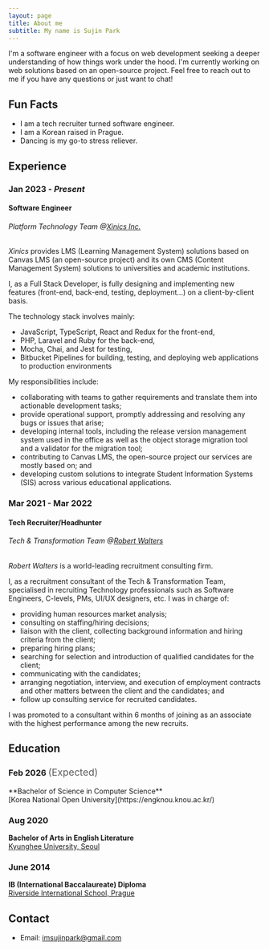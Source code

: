 ```yaml
---
layout: page
title: About me
subtitle: My name is Sujin Park
---
```


I'm a software engineer with a focus on web development seeking a deeper understanding of how things work under the hood.
I'm currently working on web solutions based on an open-source project.
Feel free to reach out to me if you have any questions or just want to chat!

## Fun Facts
- I am a tech recruiter turned software engineer.
- I am a Korean raised in Prague.
- Dancing is my go-to stress reliever.

## Experience

### Jan 2023 - *Present*
#### Software Engineer
###### Platform Technology Team @[*Xinics Inc.*](https://www.xinics.com/)

*Xinics* provides LMS (Learning Management System) solutions based on Canvas LMS (an open-source project) and its own CMS (Content Management System) solutions to universities and academic institutions.

I, as a Full Stack Developer, is fully designing and implementing new features (front-end, back-end, testing, deployment...) on a client-by-client basis.

The technology stack involves mainly:
* JavaScript, TypeScript, React and Redux for the front-end,
* PHP, Laravel and Ruby for the back-end,
* Mocha, Chai, and Jest for testing,
* Bitbucket Pipelines for building, testing, and deploying web applications to production environments

My responsibilities include:
* collaborating with teams to gather requirements and translate them into actionable development tasks;
* provide operational support, promptly addressing and resolving any bugs or issues that arise;
* developing internal tools, including the release version management system used in the office as well as the object storage migration tool and a validator for the migration tool;
* contributing to Canvas LMS, the open-source project our services are mostly based on; and
* developing custom solutions to integrate Student Information Systems (SIS) across various educational applications.

### Mar 2021 - Mar 2022
#### Tech Recruiter/Headhunter
###### Tech & Transformation Team @[*Robert Walters*](https://www.robertwalters.com/)

*Robert Walters* is a world-leading recruitment consulting firm.

I, as a recruitment consultant of the Tech & Transformation Team, specialised in recruiting Technology professionals such as Software Engineers, C-levels, PMs, UI/UX designers, etc. I was in charge of:

* providing human resources market analysis;
* consulting on staffing/hiring decisions;
* liaison with the client, collecting background information and hiring criteria from the client;
* preparing hiring plans;
* searching for selection and introduction of qualified candidates for the client;
* communicating with the candidates;
* arranging negotiation, interview, and execution of employment contracts and other matters between the client and the candidates; and
* follow up consulting service for recruited candidates.

I was promoted to a consultant within 6 months of joining as an associate with the highest performance among the new recruits.

## Education
<h3>Feb 2026 <span style="font-weight: normal; font-size: 1.2rem; color: #5e5e5e;">(Expected)</span></h3>
**Bachelor of Science in Computer Science**
<br>[Korea National Open University](https://engknou.knou.ac.kr/)

### Aug 2020
**Bachelor of Arts in English Literature**
<br>[Kyunghee University, Seoul](https://www.khu.ac.kr/eng/user/main/view.do)

### June 2014
**IB (International Baccalaureate) Diploma**
<br>[Riverside International School, Prague](https://www.riversideschool.cz/)

## Contact
- Email: [imsujinpark@gmail.com](mailto:imsujinpark@gmail.com)
